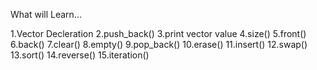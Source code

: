 What will Learn...

1.Vector Decleration
2.push_back()
3.print vector value
4.size()
5.front()
6.back()
7.clear()
8.empty()
9.pop_back()
10.erase()
11.insert()
12.swap()
13.sort()
14.reverse()
15.iteration()

